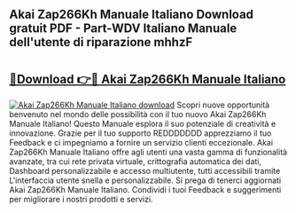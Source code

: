 ## Akai Zap266Kh Manuale Italiano Download gratuit PDF - Part-WDV Italiano Manuale dell'utente di riparazione mhhzF

# <h2><a href="http://dffppk.blite.top/?on=Akai+Zap266Kh+Manuale+Italiano">🔗Download 👉🔴 Akai Zap266Kh Manuale Italiano</a></h2>

[![Akai Zap266Kh Manuale Italiano download](https://i.imgur.com/lujVjoI.png)](http://dffppk.blite.top/?on=Akai+Zap266Kh+Manuale+Italiano)
Scopri nuove opportunità benvenuto nel mondo delle possibilità con il tuo nuovo Akai Zap266Kh Manuale Italiano! Questo Manuale esplora il suo potenziale di creatività e innovazione. Grazie per il tuo supporto REDDDDDDD apprezziamo il tuo Feedback e ci impegniamo a fornire un servizio clienti eccezionale. Akai Zap266Kh Manuale Italiano offre agli utenti una vasta gamma di funzionalità avanzate, tra cui rete privata virtuale, crittografia automatica dei dati, Dashboard personalizzabile e accesso multiutente, tutti accessibili tramite L'interfaccia utente snella e personalizzabile. Si prega di tenerci aggiornati Akai Zap266Kh Manuale Italiano. Condividi i tuoi Feedback e suggerimenti per migliorare i nostri prodotti e servizi.
